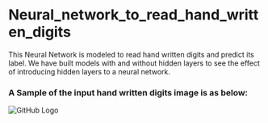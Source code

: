 # Neural_network_to_read_hand_written_digits

This Neural Network is modeled to read hand written digits and predict its label.
We have built models with and without hidden layers to see the effect of introducing hidden layers to a neural network.

### A Sample of the input hand written digits image is as below:
![GitHub Logo](/correlation_matrix.png)
